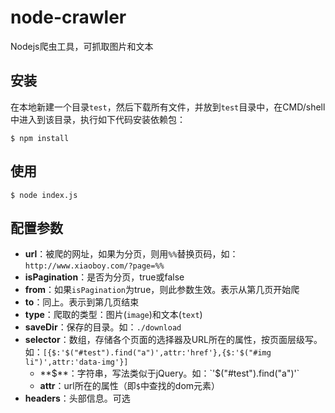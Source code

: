# node-crawler
Nodejs爬虫工具，可抓取图片和文本

## 安装
在本地新建一个目录`test`，然后下载所有文件，并放到`test`目录中，在CMD/shell中进入到该目录，执行如下代码安装依赖包：
```shell
$ npm install
```

## 使用
```shell
$ node index.js
```

## 配置参数 
- **url**：被爬的网址，如果为分页，则用`%%`替换页码，如：`http://www.xiaoboy.com/?page=%%`
- **isPagination**：是否为分页，true或false
- **from**：如果`isPagination`为true，则此参数生效。表示从第几页开始爬
- **to**：同上。表示到第几页结束
- **type**：爬取的类型：图片(`image`)和文本(`text`)
- **saveDir**：保存的目录。如：`./download`
- **selector**：数组，存储各个页面的选择器及URL所在的属性，按页面层级写。如：`[{$:'$("#test").find("a")',attr:'href'},{$:'$("#img li")',attr:'data-img'}]`
	- **$**：字符串，写法类似于jQuery。如：`'$("#test").find("a")'`
	- **attr**：url所在的属性（即`$`中查找的dom元素）
- **headers**：头部信息。可选
